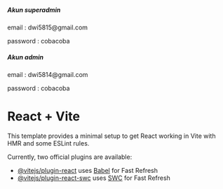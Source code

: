 <h5>Akun superadmin</h5>

<p>email : dwi5815@gmail.com</p>
<p>password : cobacoba</p>


<h5>Akun admin</h5>

<p>email : dwi5814@gmail.com</p>
<p>password : cobacoba</p>


# React + Vite

This template provides a minimal setup to get React working in Vite with HMR and some ESLint rules.

Currently, two official plugins are available:

- [@vitejs/plugin-react](https://github.com/vitejs/vite-plugin-react/blob/main/packages/plugin-react/README.md) uses [Babel](https://babeljs.io/) for Fast Refresh
- [@vitejs/plugin-react-swc](https://github.com/vitejs/vite-plugin-react-swc) uses [SWC](https://swc.rs/) for Fast Refresh


